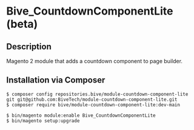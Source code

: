 # Bive_CountdownComponentLite (beta)

## Description
Magento 2 module that adds a countdown component to page builder.


## Installation via Composer
```
$ composer config repositories.bive/module-countdown-component-lite git git@github.com:BiveTech/module-countdown-component-lite.git
$ composer require bive/module-countdown-component-lite:dev-main

$ bin/magento module:enable Bive_CountdownComponentLite
$ bin/magento setup:upgrade
```


